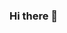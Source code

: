 ### Hi there 👋

<!--
**MUHAMMADBILAL1-1/MUHAMMADBILAL1-1** is a ✨ _special_ ✨ repository because its `README.md` (this file) appears on your GitHub profile.

Here are some ideas to get you started:

- 🔭 I’m currently working on ...Web Development
- 🌱 I’m currently learning ... Full-stack Web development
- 👯 I’m looking to collaborate on ... JavaScript, Node.js ,My Sql, Php
- 🤔 I’m looking for help with ...Node.js , JavaScript
- 💬 Ask me about ...Help
- 📫 How to reach me: ... chaudharybilal101@gmail.com
- 😄 Pronouns: ...
- ⚡ Fun fact: ... Coding, Coding And Coding
-->
